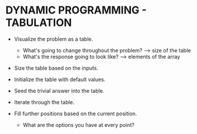 # DYNAMIC PROGRAMMING - TABULATION
- Visualize the problem as a table.
    - What's going to change throughout the problem? --> size of the table
    - What's the response going to look like? --> elements of the array
    
- Size the table based on the inputs.
- Initialize the table with default values.
- Seed the trivial answer into the table.
- Iterate through the table.
- Fill further positions based on the current position.
    - What are the options you have at every point?